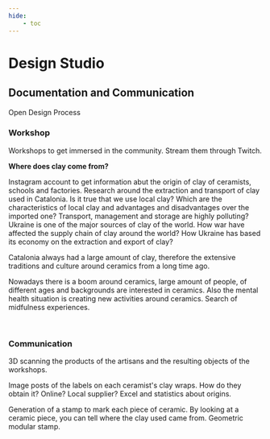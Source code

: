 ```yaml
---
hide:
    - toc
---
```


# Design Studio
## Documentation and Communication

Open Design Process

### Workshop

Workshops to get immersed in the community.
Stream them through Twitch.

**Where does clay come from?**

Instagram account to get information abut the origin of clay of ceramists, schools and factories. Research around the extraction and transport of clay used in Catalonia.
Is it true that we use local clay? Which are the characteristics of local clay and advantages and disadvantages over the imported one? Transport, management and storage are highly polluting? Ukraine is one of the major sources of clay of the world. How war have affected the supply chain of clay around the world? How Ukraine has based its economy on the extraction and export of clay?

Catalonia always had a large amount of clay, therefore the extensive traditions and culture around ceramics from a long time ago.  

Nowadays there is a boom around ceramics, large amount of people, of different ages and backgrounds are interested in ceramics.
Also the mental health situation is creating new activities around ceramics. Search of midfulness experiences.

<br>

### Communication

3D scanning the products of the artisans and the resulting objects of the workshops.

Image posts of the labels on each ceramist's clay wraps. How do they obtain it? Online? Local supplier? Excel and statistics about origins.

Generation of a stamp to mark each piece of ceramic. By looking at a ceramic piece, you can tell where the clay used came from. Geometric modular stamp.
